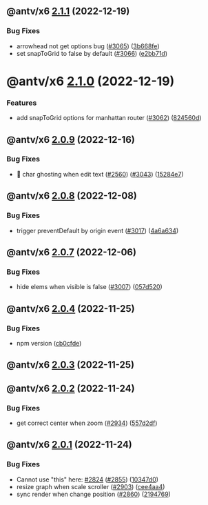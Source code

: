 ## @antv/x6 [2.1.1](https://github.com/antvis/x6/compare/@antv/x6@2.1.0...@antv/x6@2.1.1) (2022-12-19)


### Bug Fixes

* arrowhead not get options bug ([#3065](https://github.com/antvis/x6/issues/3065)) ([3b668fe](https://github.com/antvis/x6/commit/3b668feb4eac47994f52d0cc977d22a8a2c06acd))
* set snapToGrid to false by default ([#3066](https://github.com/antvis/x6/issues/3066)) ([e2bb71d](https://github.com/antvis/x6/commit/e2bb71d95484b29187fafca97f1a386e9b984095))

# @antv/x6 [2.1.0](https://github.com/antvis/x6/compare/@antv/x6@2.0.9...@antv/x6@2.1.0) (2022-12-19)


### Features

* add snapToGrid options for manhattan router ([#3062](https://github.com/antvis/x6/issues/3062)) ([824560d](https://github.com/antvis/x6/commit/824560ddda7016158cce3166773e1af009bfe498))

## @antv/x6 [2.0.9](https://github.com/antvis/x6/compare/@antv/x6@2.0.8...@antv/x6@2.0.9) (2022-12-16)


### Bug Fixes

* :bug: char ghosting when edit text ([#2560](https://github.com/antvis/x6/issues/2560)) ([#3043](https://github.com/antvis/x6/issues/3043)) ([15284e7](https://github.com/antvis/x6/commit/15284e778a09f4f2e5a8f777330744b0cfe88e9e))

## @antv/x6 [2.0.8](https://github.com/antvis/x6/compare/@antv/x6@2.0.7...@antv/x6@2.0.8) (2022-12-08)


### Bug Fixes

* trigger preventDefault by origin event ([#3017](https://github.com/antvis/x6/issues/3017)) ([4a6a634](https://github.com/antvis/x6/commit/4a6a634a8acfad5c1a7bb93ac17fb3b97239e853))

## @antv/x6 [2.0.7](https://github.com/antvis/x6/compare/@antv/x6@2.0.6...@antv/x6@2.0.7) (2022-12-06)


### Bug Fixes

* hide elems when visible is false ([#3007](https://github.com/antvis/x6/issues/3007)) ([057d520](https://github.com/antvis/x6/commit/057d5209ff827d0231ecc6562e768907f75aff2d))

## @antv/x6 [2.0.4](https://github.com/antvis/x6/compare/@antv/x6@2.0.3...@antv/x6@2.0.4) (2022-11-25)


### Bug Fixes

* npm version ([cb0cfde](https://github.com/antvis/x6/commit/cb0cfdeb4dbe8858569e6899db08ccb9ab8ba4e7))

## @antv/x6 [2.0.3](https://github.com/antvis/x6/compare/@antv/x6@2.0.2...@antv/x6@2.0.3) (2022-11-25)

## @antv/x6 [2.0.2](https://github.com/antvis/x6/compare/@antv/x6@2.0.1...@antv/x6@2.0.2) (2022-11-24)


### Bug Fixes

* get correct center when zoom ([#2934](https://github.com/antvis/x6/issues/2934)) ([557d2df](https://github.com/antvis/x6/commit/557d2df1529226e505e3488a43fa358191d79271))

## @antv/x6 [2.0.1](https://github.com/antvis/x6/compare/@antv/x6@2.0.0...@antv/x6@2.0.1) (2022-11-24)


### Bug Fixes

* Cannot use "this" here: [#2824](https://github.com/antvis/x6/issues/2824) ([#2855](https://github.com/antvis/x6/issues/2855)) ([10347d0](https://github.com/antvis/x6/commit/10347d069b23e4cfaf156138a39e2f5f996f0e29))
* resize graph when scale scroller ([#2903](https://github.com/antvis/x6/issues/2903)) ([cee4aa4](https://github.com/antvis/x6/commit/cee4aa4e53b2821ed11d5602fccdb36625957c72))
* sync render when change position ([#2860](https://github.com/antvis/x6/issues/2860)) ([2194769](https://github.com/antvis/x6/commit/2194769e362ce60d19652b29047a394cac4077d0))
